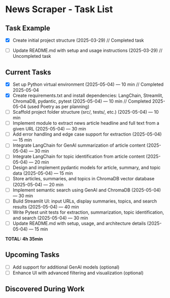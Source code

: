 # News Scraper - Task List

## Task Example
- [x] Create initial project structure (2025-03-29) // Completed task
- [ ] Update README.md with setup and usage instructions (2025-03-29) // Uncompleted task


## Current Tasks
- [x] Set up Python virtual environment (2025-05-04) — 10 min // Completed 2025-05-04
- [x] Create requirements.txt and install dependencies: LangChain, Streamlit, ChromaDB, pydantic, pytest (2025-05-04) — 10 min // Completed 2025-05-04 (used Poetry as per planning)
- [ ] Scaffold project folder structure (src/, tests/, etc.) (2025-05-04) — 10 min
- [ ] Implement module to extract news article headline and full text from a given URL (2025-05-04) — 30 min
- [ ] Add error handling and edge case support for extraction (2025-05-04) — 15 min
- [ ] Integrate LangChain for GenAI summarization of article content (2025-05-04) — 30 min
- [ ] Integrate LangChain for topic identification from article content (2025-05-04) — 20 min
- [ ] Design and implement pydantic models for article, summary, and topic data (2025-05-04) — 15 min
- [ ] Store articles, summaries, and topics in ChromaDB vector database (2025-05-04) — 20 min
- [ ] Implement semantic search using GenAI and ChromaDB (2025-05-04) — 30 min
- [ ] Build Streamlit UI: input URLs, display summaries, topics, and search results (2025-05-04) — 40 min
- [ ] Write Pytest unit tests for extraction, summarization, topic identification, and search (2025-05-04) — 30 min
- [ ] Update README.md with setup, usage, and architecture details (2025-05-04) — 15 min

**TOTAL: 4h 35min**

## Upcoming Tasks
- [ ] Add support for additional GenAI models (optional)
- [ ] Enhance UI with advanced filtering and visualization (optional)

## Discovered During Work
